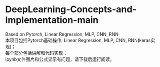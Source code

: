# DeepLearning-Concepts-and-Implementation-main
Based on Pytorch, Linear Regression, MLP, CNN, RNN  
本项目包括Pytorch基础操作, Linear Regression, MLP, CNN, RNN(keras实现)；  
每个部分包括讲解和代码实现；  
ipynb文件图片和公式显示有问题，请下载后运行阅读。

